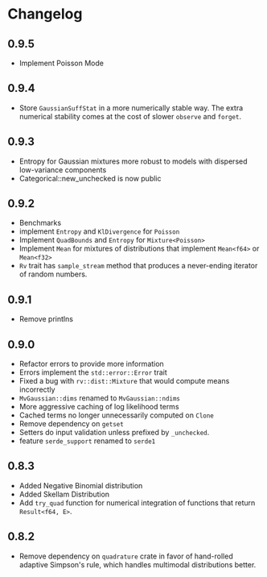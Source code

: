 # Changelog

## 0.9.5
- Implement Poisson Mode

## 0.9.4
- Store `GaussianSuffStat` in a more numerically stable way. The extra numerical stability comes at the cost of slower `observe` and `forget`.

## 0.9.3
- Entropy for Gaussian mixtures more robust to models with dispersed low-variance components
- Categorical::new_unchecked is now public

## 0.9.2
- Benchmarks
- implement `Entropy` and `KlDivergence` for `Poisson`
- Implement `QuadBounds` and `Entropy` for `Mixture<Poisson>`
- Implement `Mean` for mixtures of distributions that implement `Mean<f64>` or `Mean<f32>`
- `Rv` trait has `sample_stream` method that produces a never-ending iterator of random numbers.

## 0.9.1
- Remove printlns

## 0.9.0
- Refactor errors to provide more information
- Errors implement the `std::error::Error` trait
- Fixed a bug with `rv::dist::Mixture` that would compute means incorrectly
- `MvGaussian::dims` renamed to `MvGaussian::ndims`
- More aggressive caching of log likelihood terms
- Cached terms no longer unnecessarily computed on `Clone`
- Remove dependency on `getset`
- Setters do input validation unless prefixed by `_unchecked`.
- feature `serde_support` renamed to `serde1`

## 0.8.3
- Added Negative Binomial distribution
- Added Skellam Distribution
- Add `try_quad` function for numerical integration of functions that return `Result<f64, E>`.

## 0.8.2
- Remove dependency on `quadrature` crate in favor of hand-rolled adaptive Simpson's rule, which handles multimodal distributions better.
